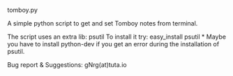 tomboy.py

A simple python script to get and set Tomboy notes from terminal.

The script uses an extra lib: psutil
To install it try: easy_install psutil
    * Maybe you have to install python-dev if you get an error 
      during the installation of psutil.

Bug report & Suggestions:  gNrg(at)tuta.io
